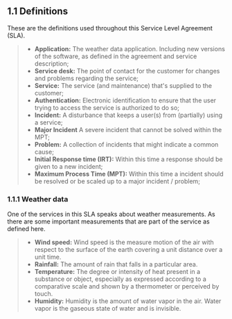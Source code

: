 ## 1.1 Definitions

These are the definitions used throughout this Service Level Agreement (SLA).

>- __Application:__ The weather data application. Including new versions of the software, as defined in the agreement and service description;
>- __Service desk:__ The point of contact for the customer for changes and problems regarding the service;
>- __Service:__ The service (and maintenance) that's supplied to the customer;
>- __Authentication:__ Electronic identification to ensure that the user trying to access the service is authorized to do so;
>- __Incident:__ A disturbance that keeps a user(s) from (partially) using a service;
>- __Major Incident__ A severe incident that cannot be solved within the MPT;
>- __Problem:__ A collection of incidents that might indicate a common cause;
>- __Initial Response time (IRT):__ Within this time a response should be given to a new incident;
>- __Maximum Process Time (MPT):__ Within this time a incident should be resolved or be scaled up to a major incident / problem;


### 1.1.1 Weather data

One of the services in this SLA speaks about weather measurements. As there are some important measurements that are part of the service as defined here.

>- __Wind speed:__ Wind speed is the measure motion of the air with respect to the surface of the earth covering a unit distance over a unit time.
>- __Rainfall:__ The amount of rain that falls in a particular area.
>- __Temperature:__ The degree or intensity of heat present in a substance or object, especially as expressed according to a comparative scale and shown by a thermometer or perceived by touch.
>- __Humidity:__ Humidity is the amount of water vapor in the air. Water vapor is the gaseous state of water and is invisible.


